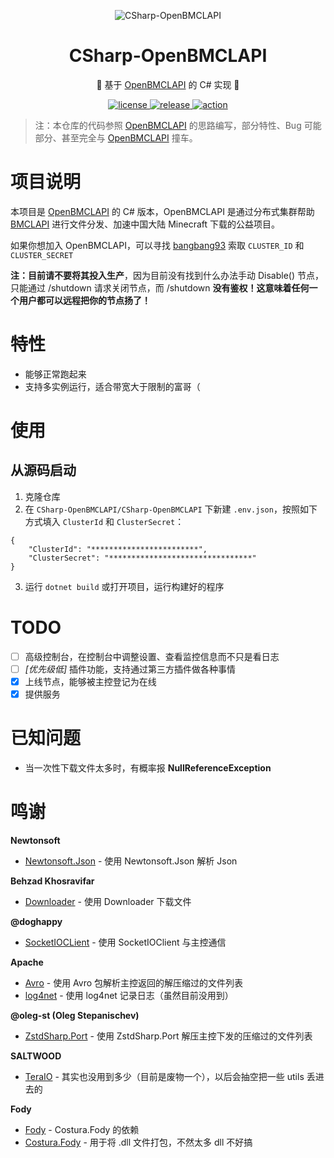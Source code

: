 ﻿<center>

![CSharp-OpenBMCLAPI](https://github.com/SALTWOOD/CSharp-OpenBMCLAPI/assets/105980161/20b4b593-4ab9-445b-8a4b-6e329aa041c2)

# CSharp-OpenBMCLAPI
🎉 基于 [OpenBMCLAPI](https://github.com/bangbang93/openbmclapi) 的 C# 实现 🎉

</center>

<p align="center">
  <a href="https://raw.githubusercontent.com/Mrs4s/go-cqhttp/master/LICENSE">
    <img src="https://img.shields.io/github/license/SALTWOOD/CSharp-OpenBMCLAPI" alt="license">
  </a>
  <a href="https://github.com/Mrs4s/go-cqhttp/releases">
    <img src="https://img.shields.io/github/v/release/SALTWOOD/CSharp-OpenBMCLAPI?color=blueviolet&include_prereleases" alt="release">
  </a>
  <a href="https://github.com/SALTWOOD/CSharp-OpenBMCLAPI/actions">
    <img src="https://github.com/SALTWOOD/CSharp-OpenBMCLAPI/workflows/.NET/badge.svg" alt="action">
  </a>
</p>

> 注：本仓库的代码参照 [OpenBMCLAPI](https://github.com/bangbang93/openbmclapi) 的思路编写，部分特性、Bug 可能部分、甚至完全与 [OpenBMCLAPI](https://github.com/bangbang93/openbmclapi) 撞车。

# 项目说明

本项目是 [OpenBMCLAPI](https://github.com/bangbang93/openbmclapi) 的 C# 版本，OpenBMCLAPI 是通过分布式集群帮助 [BMCLAPI](https://bmclapidoc.bangbang93.com/) 进行文件分发、加速中国大陆 Minecraft 下载的公益项目。

如果你想加入 OpenBMCLAPI，可以寻找 [bangbang93](https://github.com/bangbang93) 索取 `CLUSTER_ID` 和 `CLUSTER_SECRET`

**注：目前请不要将其投入生产**，因为目前没有找到什么办法手动 Disable() 节点，只能通过 /shutdown 请求关闭节点，而 /shutdown **没有鉴权！这意味着任何一个用户都可以远程把你的节点扬了！**

# 特性

- 能够正常跑起来
- 支持多实例运行，适合带宽大于限制的富哥（

# 使用

## 从源码启动

1. 克隆仓库
2. 在 `CSharp-OpenBMCLAPI/CSharp-OpenBMCLAPI` 下新建 `.env.json`，按照如下方式填入 `ClusterId` 和 `ClusterSecret`：
```
{
	"ClusterId": "************************",
	"ClusterSecret": "********************************"
}
```
3. 运行 `dotnet build` 或打开项目，运行构建好的程序

# TODO

- [ ] 高级控制台，在控制台中调整设置、查看监控信息而不只是看日志
- [ ] *[优先级低]* 插件功能，支持通过第三方插件做各种事情
- [x] 上线节点，能够被主控登记为在线
- [x] 提供服务

# 已知问题
- 当一次性下载文件太多时，有概率报 **NullReferenceException**

# 鸣谢

**Newtonsoft**
- [Newtonsoft.Json](https://www.newtonsoft.com/json) - 使用 Newtonsoft.Json 解析 Json

**Behzad Khosravifar**
- [Downloader](https://github.com/bezzad/Downloader) - 使用 Downloader 下载文件

**@doghappy**
- [SocketIOCLient](https://github.com/doghappy/socket.io-client-csharp) - 使用 SocketIOClient 与主控通信

**Apache**
- [Avro](https://avro.apache.org/) - 使用 Avro 包解析主控返回的解压缩过的文件列表
- [log4net](https://logging.apache.org/log4net/) - 使用 log4net 记录日志（虽然目前没用到）

**@oleg-st (Oleg Stepanischev)**
- [ZstdSharp.Port](https://github.com/oleg-st/ZstdSharp) - 使用 ZstdSharp.Port 解压主控下发的压缩过的文件列表

**SALTWOOD**
- [TeraIO](https://github.com/SALTWOOD/TeraIO) - 其实也没用到多少（目前是废物一个），以后会抽空把一些 utils 丢进去的

**Fody**
- [Fody](https://github.com/Fody/Fody) - Costura.Fody 的依赖
- [Costura.Fody](https://github.com/Fody/Costura) - 用于将 .dll 文件打包，不然太多 dll 不好搞